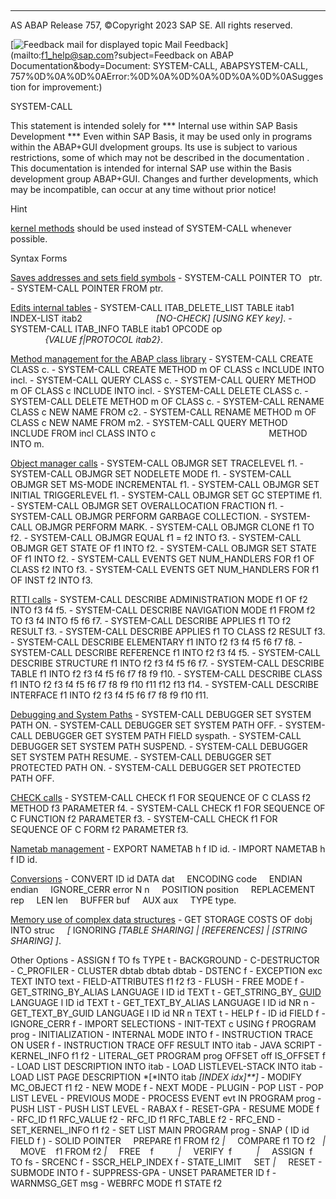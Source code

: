   

* * *

AS ABAP Release 757, ©Copyright 2023 SAP SE. All rights reserved.

 [![](Mail.gif?object=Mail.gif&sap-language=EN "Feedback mail for displayed topic") Mail Feedback](mailto:f1_help@sap.com?subject=Feedback on ABAP Documentation&body=Document: SYSTEM-CALL, ABAPSYSTEM-CALL, 757%0D%0A%0D%0AError:%0D%0A%0D%0A%0D%0A%0D%0ASuggestion
 for improvement:)

SYSTEM-CALL

This statement is intended solely for
\*\*\* Internal use within SAP Basis Development \*\*\*
Even within SAP Basis, it may be used only in programs within the ABAP+GUI dvelopment groups.
Its use is subject to various restrictions, some of which may not be described in the documentation . This documentation is intended for internal SAP use within the Basis development group ABAP+GUI.
Changes and further developments, which may be incompatible, can occur at any time without prior notice!

Hint

[kernel methods](javascript:call_link\('abenkernel_methods.htm'\)) should be used instead of SYSTEM-CALL whenever possible.

Syntax Forms

[Saves addresses and sets field symbols](javascript:call_link\('abapsystem-call_pointer.htm'\))
\- SYSTEM-CALL POINTER <f> TO   ptr.
\- SYSTEM-CALL POINTER <f> FROM ptr.

[Edits internal tables](javascript:call_link\('abapsystem-call_itab.htm'\))
\- SYSTEM-CALL ITAB\_DELETE\_LIST TABLE itab1 INDEX-LIST itab2
                             *\[*NO-CHECK*\]* *\[*USING KEY key*\]*.
\- SYSTEM-CALL ITAB\_INFO TABLE itab1 OPCODE op
                                  *{*VALUE f*|*PROTOCOL itab2*}*.

[Method management for the ABAP class library](javascript:call_link\('abapsystem-call_class_admin.htm'\))
\- SYSTEM-CALL CREATE CLASS c.
\- SYSTEM-CALL CREATE METHOD m OF CLASS c INCLUDE INTO incl.
\- SYSTEM-CALL QUERY CLASS c.
\- SYSTEM-CALL QUERY METHOD m OF CLASS c INCLUDE INTO incl.
\- SYSTEM-CALL DELETE CLASS c.
\- SYSTEM-CALL DELETE METHOD m OF CLASS c.
\- SYSTEM-CALL RENAME CLASS c NEW NAME FROM c2.
\- SYSTEM-CALL RENAME METHOD m OF CLASS c NEW NAME FROM m2.
\- SYSTEM-CALL QUERY METHOD INCLUDE FROM incl CLASS INTO c
                                             METHOD INTO m.

[Object manager calls](javascript:call_link\('abapsystem-call_oo.htm'\))
\- SYSTEM-CALL OBJMGR SET TRACELEVEL f1.
\- SYSTEM-CALL OBJMGR SET NODELETE MODE f1.
\- SYSTEM-CALL OBJMGR SET MS-MODE INCREMENTAL f1.
\- SYSTEM-CALL OBJMGR SET INITIAL TRIGGERLEVEL f1.
\- SYSTEM-CALL OBJMGR SET GC STEPTIME f1.
\- SYSTEM-CALL OBJMGR SET OVERALLOCATION FRACTION f1.
\- SYSTEM-CALL OBJMGR PERFORM GARBAGE COLLECTION.
\- SYSTEM-CALL OBJMGR PERFORM MARK.
\- SYSTEM-CALL OBJMGR CLONE f1 TO f2.
\- SYSTEM-CALL OBJMGR EQUAL f1 = f2 INTO f3.
\- SYSTEM-CALL OBJMGR GET STATE OF f1 INTO f2.
\- SYSTEM-CALL OBJMGR SET STATE OF f1 INTO f2.
\- SYSTEM-CALL EVENTS GET NUM\_HANDLERS FOR f1 OF CLASS f2 INTO f3.
\- SYSTEM-CALL EVENTS GET NUM\_HANDLERS FOR f1 OF INST f2 INTO f3.

[RTTI calls](javascript:call_link\('abapsystem-call_rtti.htm'\))
\- SYSTEM-CALL DESCRIBE ADMINISTRATION MODE f1 OF f2 INTO f3 f4 f5.
\- SYSTEM-CALL DESCRIBE NAVIGATION MODE f1 FROM f2 TO f3 f4 INTO f5 f6 f7.
\- SYSTEM-CALL DESCRIBE APPLIES f1 TO f2 RESULT f3.
\- SYSTEM-CALL DESCRIBE APPLIES f1 TO CLASS f2 RESULT f3.
\- SYSTEM-CALL DESCRIBE ELEMENTARY f1 INTO f2 f3 f4 f5 f6 f7 f8.
\- SYSTEM-CALL DESCRIBE REFERENCE f1 INTO f2 f3 f4 f5.
\- SYSTEM-CALL DESCRIBE STRUCTURE f1 INTO f2 f3 f4 f5 f6 f7.
\- SYSTEM-CALL DESCRIBE TABLE f1 INTO f2 f3 f4 f5 f6 f7 f8 f9 f10.
\- SYSTEM-CALL DESCRIBE CLASS f1 INTO f2 f3 f4 f5 f6 f7 f8 f9 f10 f11 f12 f13 f14.
\- SYSTEM-CALL DESCRIBE INTERFACE f1 INTO f2 f3 f4 f5 f6 f7 f8 f9 f10 f11.

[Debugging and System Paths](javascript:call_link\('abapsystem-call_path.htm'\))
\- SYSTEM-CALL DEBUGGER SET SYSTEM PATH ON.
\- SYSTEM-CALL DEBUGGER SET SYSTEM PATH OFF.
\- SYSTEM-CALL DEBUGGER GET SYSTEM PATH FIELD syspath.
\- SYSTEM-CALL DEBUGGER SET SYSTEM PATH SUSPEND.
\- SYSTEM-CALL DEBUGGER SET SYSTEM PATH RESUME.
\- SYSTEM-CALL DEBUGGER SET PROTECTED PATH ON.
\- SYSTEM-CALL DEBUGGER SET PROTECTED PATH OFF.

[CHECK calls](javascript:call_link\('abapsystem-call_check.htm'\))
\- SYSTEM-CALL CHECK f1 FOR SEQUENCE OF C CLASS f2 METHOD f3 PARAMETER f4.
\- SYSTEM-CALL CHECK f1 FOR SEQUENCE OF C FUNCTION f2 PARAMETER f3.
\- SYSTEM-CALL CHECK f1 FOR SEQUENCE OF C FORM f2 PARAMETER f3.

[Nametab management](javascript:call_link\('abapsystem-call_nametab.htm'\))
\- EXPORT NAMETAB h f ID id.
\- IMPORT NAMETAB h f ID id.

[Conversions](javascript:call_link\('abapsystem-call_convert.htm'\))
\- CONVERT ID id DATA dat
    ENCODING code
    ENDIAN endian
    IGNORE\_CERR error N n
    POSITION position
    REPLACEMENT rep
    LEN len
    BUFFER buf
    AUX aux
    TYPE type.

[Memory use of complex data structures](javascript:call_link\('abapsystem-call_memory.htm'\))
\- GET STORAGE COSTS OF dobj INTO struc
    *\[* IGNORING *\[*TABLE SHARING*\]* *|* *\[*REFERENCES*\]* *|* *\[*STRING SHARING*\]* *\]*.

Other Options
\- ASSIGN f TO fs TYPE t
\- BACKGROUND
\- C-DESTRUCTOR
\- C\_PROFILER
\- CLUSTER dbtab dbtab dbtab
\- DSTENC f
\- EXCEPTION exc TEXT INTO text
\- FIELD-ATTRIBUTES f1 f2 f3
\- FLUSH
\- FREE MODE f
\- GET\_STRING\_BY\_ALIAS LANGUAGE l ID id TEXT t
\- GET\_STRING\_BY\_ [GUID](javascript:call_link\('abenguid_glosry.htm'\) "Glossary Entry") LANGUAGE l ID id TEXT t
\- GET\_TEXT\_BY\_ALIAS LANGUAGE l ID id NR n
\- GET\_TEXT\_BY\_GUID LANGUAGE l ID id NR n TEXT t
\- HELP f
\- ID id FIELD f
\- IGNORE\_CERR f
\- IMPORT SELECTIONS
\- INIT-TEXT c USING f PROGRAM prog
\- INITIALIZATION
\- INTERNAL MODE INTO f
\- INSTRUCTION TRACE ON USER f
\- INSTRUCTION TRACE OFF RESULT INTO itab
\- JAVA SCRIPT
\- KERNEL\_INFO f1 f2
\- LITERAL\_GET PROGRAM prog OFFSET off IS\_OFFSET f
\- LOAD LIST DESCRIPTION INTO itab
\- LOAD LISTLEVEL-STACK INTO itab
\- LOAD LIST PAGE DESCRIPTION *\[*INTO itab *\[*INDEX idx*\]**\]*
\- MODIFY MC\_OBJECT f1 f2
\- NEW MODE f
\- NEXT MODE
\- PLUGIN
\- POP LIST
\- POP LIST LEVEL
\- PREVIOUS MODE
\- PROCESS EVENT evt IN PROGRAM prog
\- PUSH LIST
\- PUSH LIST LEVEL
\- RABAX f
\- RESET-GPA
\- RESUME MODE f
\- RFC\_ID f1 RFC\_VALUE f2
\- RFC\_ID f1 RFC\_TABLE f2
\- RFC\_END
\- SET\_KERNEL\_INFO f1 f2
\- SET LIST MAIN PROGRAM prog
\- SNAP ( ID id FIELD f )
\- SOLID POINTER
    PREPARE f1 FROM f2 *|*
    COMPARE f1 TO f2   *|*
    MOVE    f1 FROM f2 *|*
    FREE    f          *|*
    VERIFY  f          *|*
    ASSIGN  f TO fs
\- SRCENC f
\- SSCR\_HELP\_INDEX f
\- STATE\_LIMIT
    SET *|*
    RESET
\- SUBMODE INTO f
\- SUPPRESS-GPA
\- UNSET PARAMETER ID f
\- WARNMSG\_GET msg
\- WEBRFC MODE f1 STATE f2